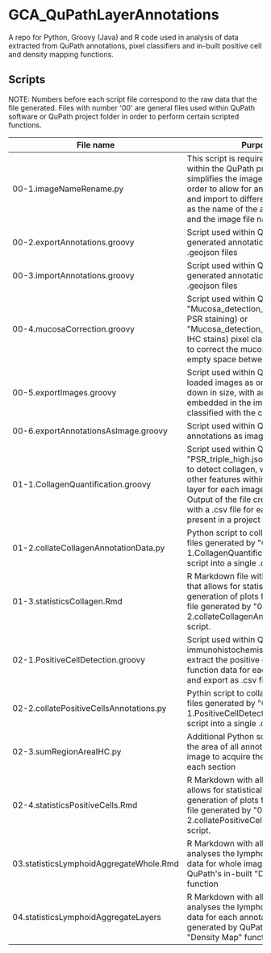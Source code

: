 # GCA_QuPathLayerAnnotations
A repo for Python, Groovy (Java) and R code used in analysis of data extracted from QuPath annotations, pixel classifiers and in-built positive cell and density mapping functions. 

## Scripts
NOTE: Numbers before each script file correspond to the raw data that the file generated. Files with number '00' are general files used within QuPath software or QuPath project folder in order to perform certain scripted functions.

| File name | Purpose |
| --- | --- |
| 00-1.imageNameRename.py | This script is required to be used within the QuPath project file. It simplifies the image file names in order to allow for annotation export and import to different project folder, as the name of the annotation file and the image file name must match |
| 00-2.exportAnnotations.groovy | Script used within QuPath to export generated annotations as .txt or .geojson files |
| 00-3.importAnnotations.groovy | Script used within QuPath to import generated annotations from .txt or .geojson files |
| 00-4.mucosaCorrection.groovy | Script used within QuPath, loads "Mucosa_detection_PSR.json" (for PSR staining) or "Mucosa_detection_IHC.json" (for IHC stains) pixel classifiers in order to correct the mucosa layer for all the empty space between villi |
| 00-5.exportImages.groovy | Script used within QuPath to export loaded images as original but scaled down in size, with annotations embedded in the image and finally classified with the collagen classifier |
| 00-6.exportAnnotationsAsImage.groovy | Script used within QuPath to export annotations as images |
| 01-1.CollagenQuantification.groovy | Script used within QuPath to run the "PSR_triple_high.json" pixel classifier to detect collagen, whitespace and other features within each annotated layer for each image within project. Output of the file creates a folder with a .csv file for each of the image present in a project folder |
| 01-2.collateCollagenAnnotationData.py | Python script to collate all the data files generated by "01-1.CollagenQuantification.groovy" script into a single .csv file |
| 01-3.statisticsCollagen.Rmd | R Markdown file with all the R code that allows for statistical analysis and generation of plots from the collated file generated by "01-2.collateCollagenAnnotationData.py" script. |
| 02-1.PositiveCellDetection.groovy | Script used within QuPath for immunohistochemistry images to extract the positive cell detection function data for each annotation and export as .csv files |
| 02-2.collatePositiveCellsAnnotations.py | Pythin script to collate all the data files generated by "02-1.PositiveCellDetection.groovy" script into a single .csv file |
| 02-3.sumRegionAreaIHC.py | Additional Python script to sum up the area of all annotations for each image to acquire the total area of each section |
| 02-4.statisticsPositiveCells.Rmd | R Markdown with all the R code that allows for statistical analysis and generation of plots from the collated file generated by "02-2.collatePositiveCellsAnnotations.py" script. |
| 03.statisticsLymphoidAggregateWhole.Rmd | R Markdown with all the R code that analyses the lymphoid aggregate data for whole image, generated by QuPath's in-built "Density Map" function |
| 04.statisticsLymphoidAggregateLayers | R Markdown with all the R code that analyses the lymphoid aggregate data for each annotations (layer), generated by QuPath's in-built "Density Map" function |